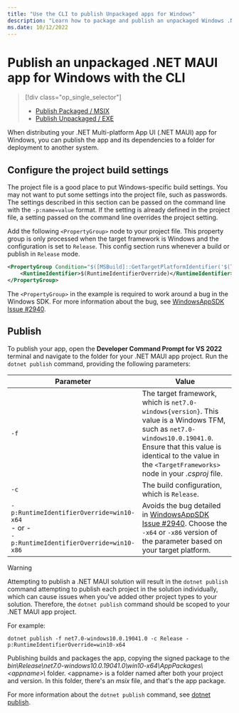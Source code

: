 ```yaml
---
title: "Use the CLI to publish Unpackaged apps for Windows"
description: "Learn how to package and publish an unpackaged Windows .NET MAUI app with the dotnet publish command."
ms.date: 10/12/2022
---
```


# Publish an unpackaged .NET MAUI app for Windows with the CLI

> [!div class="op_single_selector"]
>
> - [Publish Packaged / MSIX](publish-cli.md)
> - [Publish Unpackaged / EXE](publish-unpackaged-cli.md)

When distributing your .NET Multi-platform App UI (.NET MAUI) app for Windows, you can publish the app and its dependencies to a folder for deployment to another system.

<!-- markdownlint-enable MD044 -->

## Configure the project build settings

The project file is a good place to put Windows-specific build settings. You may not want to put some settings into the project file, such as passwords. The settings described in this section can be passed on the command line with the `-p:name=value` format. If the setting is already defined in the project file, a setting passed on the command line overrides the project setting.

Add the following `<PropertyGroup>` node to your project file. This property group is only processed when the target framework is Windows and the configuration is set to `Release`. This config section runs whenever a build or publish in `Release` mode.

```xml
<PropertyGroup Condition="$([MSBuild]::GetTargetPlatformIdentifier('$(TargetFramework)')) == 'windows' and '$(RuntimeIdentifierOverride)' != ''">
    <RuntimeIdentifier>$(RuntimeIdentifierOverride)</RuntimeIdentifier>
</PropertyGroup>
```

The `<PropertyGroup>` in the example is required to work around a bug in the Windows SDK. For more information about the bug, see [WindowsAppSDK Issue #2940](https://github.com/microsoft/WindowsAppSDK/issues/2940).

## Publish

To publish your app, open the **Developer Command Prompt for VS 2022** terminal and navigate to the folder for your .NET MAUI app project. Run the `dotnet publish` command, providing the following parameters:

| Parameter                    | Value                                                                               |
|------------------------------|-------------------------------------------------------------------------------------|
| `-f` | The target framework, which is `net7.0-windows{version}`. This value is a Windows TFM, such as `net7.0-windows10.0.19041.0`. Ensure that this value is identical to the value in the `<TargetFrameworks>` node in your *.csproj* file.           |
| `-c`                 | The build configuration, which is `Release`.                                   |
| `-p:RuntimeIdentifierOverride=win10-x64`<br>- or -<br>`-p:RuntimeIdentifierOverride=win10-x86` | Avoids the bug detailed in [WindowsAppSDK Issue #2940](https://github.com/microsoft/WindowsAppSDK/issues/2940). Choose the `-x64` or `-x86` version of the parameter based on your target platform.

> [!WARNING]
> Attempting to publish a .NET MAUI solution will result in the `dotnet publish` command attempting to publish each project in the solution individually, which can cause issues when you've added other project types to your solution. Therefore, the `dotnet publish` command should be scoped to your .NET MAUI app project.

For example:

```console
dotnet publish -f net7.0-windows10.0.19041.0 -c Release -p:RuntimeIdentifierOverride=win10-x64
```

Publishing builds and packages the app, copying the signed package to the _bin\\Release\\net7.0-windows10.0.19041.0\\win10-x64\\AppPackages\\\<appname>\\_ folder. \<appname> is a folder named after both your project and version. In this folder, there's an _msix_ file, and that's the app package.

For more information about the `dotnet publish` command, see [dotnet publish](/dotnet/core/tools/dotnet-publish).
